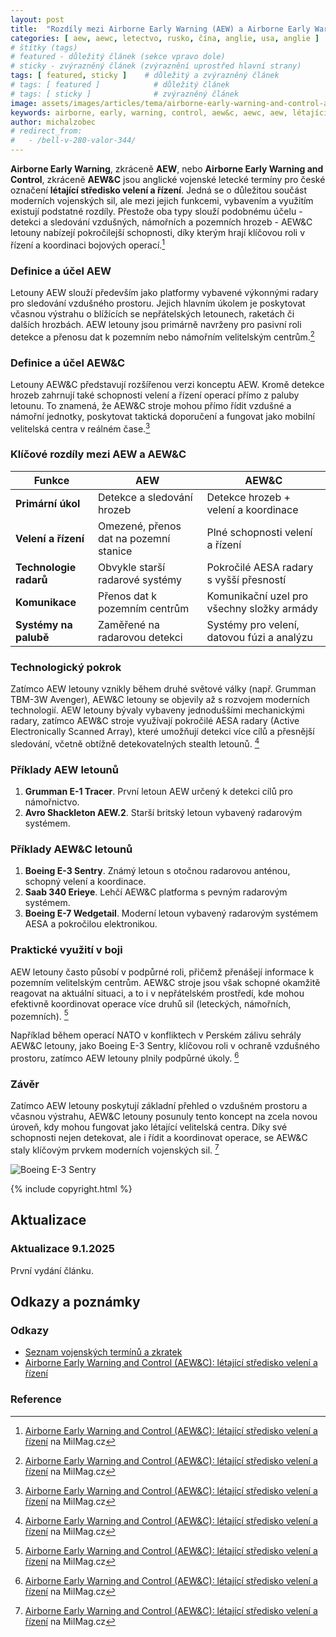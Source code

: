 ```yaml
---
layout: post
title:  "Rozdíly mezi Airborne Early Warning (AEW) a Airborne Early Warning and Control (AEW&C)"
categories: [ aew, aewc, letectvo, rusko, čína, anglie, usa, anglie ]
# štítky (tags)
# featured - důležitý článek (sekce vpravo dole)
# sticky - zvýrazněný článek (zvýraznění uprostřed hlavní strany)
tags: [ featured, sticky ]    # důležitý a zvýrazněný článek
# tags: [ featured ]            # důležitý článek
# tags: [ sticky ]              # zvýrazněný článek
image: assets/images/articles/tema/airborne-early-warning-and-control-aewc/saab-globaleye.jpg
keywords: airborne, early, warning, control, aew&c, aewc, aew, létající, středisko, velení, řízení, rozdíly, letouny, letoun, letadlo, letadla, rusko, čína, anglie, usa, anglie
author: michalzobec
# redirect_from: 
#   - /bell-v-280-valor-344/
---
```

**Airborne Early Warning**, zkráceně **AEW**, nebo **Airborne Early Warning and Control**, zkráceně **AEW&C** jsou anglické vojenské letecké termíny pro české označení **létající středisko velení a řízení**. Jedná se o důležitou součást moderních vojenských sil, ale mezi jejich funkcemi, vybavením a využitím existují podstatné rozdíly. Přestože oba typy slouží podobnému účelu - detekci a sledování vzdušných, námořních a pozemních hrozeb - AEW&C letouny nabízejí pokročilejší schopnosti, díky kterým hrají klíčovou roli v řízení a koordinaci bojových operací.[^1]

### Definice a účel AEW

Letouny AEW slouží především jako platformy vybavené výkonnými radary pro sledování vzdušného prostoru. Jejich hlavním úkolem je poskytovat včasnou výstrahu o blížících se nepřátelských letounech, raketách či dalších hrozbách. AEW letouny jsou primárně navrženy pro pasivní roli detekce a přenosu dat k pozemním nebo námořním velitelským centrům.[^1]

### Definice a účel AEW&C

Letouny AEW&C představují rozšířenou verzi konceptu AEW. Kromě detekce hrozeb zahrnují také schopnosti velení a řízení operací přímo z paluby letounu. To znamená, že AEW&C stroje mohou přímo řídit vzdušné a námořní jednotky, poskytovat taktická doporučení a fungovat jako mobilní velitelská centra v reálném čase.[^1]

### Klíčové rozdíly mezi AEW a AEW&C

| **Funkce**                | **AEW**                                   | **AEW&C**                                      |
|---------------------------|-------------------------------------------|------------------------------------------------|
| **Primární úkol**         | Detekce a sledování hrozeb                | Detekce hrozeb + velení a koordinace           |
| **Velení a řízení**       | Omezené, přenos dat na pozemní stanice    | Plné schopnosti velení a řízení                |
| **Technologie radarů**    | Obvykle starší radarové systémy           | Pokročilé AESA radary s vyšší přesností        |
| **Komunikace**            | Přenos dat k pozemním centrům             | Komunikační uzel pro všechny složky armády     |
| **Systémy na palubě**     | Zaměřené na radarovou detekci             | Systémy pro velení, datovou fúzi a analýzu     |


### Technologický pokrok

Zatímco AEW letouny vznikly během druhé světové války (např. Grumman TBM-3W Avenger), AEW&C letouny se objevily až s rozvojem moderních technologií. AEW letouny bývaly vybaveny jednoduššími mechanickými radary, zatímco AEW&C stroje využívají pokročilé AESA radary (Active Electronically Scanned Array), které umožňují detekci více cílů a přesnější sledování, včetně obtížně detekovatelných stealth letounů. [^1]


### Příklady AEW letounů

1. **Grumman E-1 Tracer**. První letoun AEW určený k detekci cílů pro námořnictvo.
2. **Avro Shackleton AEW.2**. Starší britský letoun vybavený radarovým systémem.


### Příklady AEW&C letounů

1. **Boeing E-3 Sentry**. Známý letoun s otočnou radarovou anténou, schopný velení a koordinace.
2. **Saab 340 Erieye**. Lehčí AEW&C platforma s pevným radarovým systémem.
3. **Boeing E-7 Wedgetail**. Moderní letoun vybavený radarovým systémem AESA a pokročilou elektronikou.


### Praktické využití v boji

AEW letouny často působí v podpůrné roli, přičemž přenášejí informace k pozemním velitelským centrům. AEW&C stroje jsou však schopné okamžitě reagovat na aktuální situaci, a to i v nepřátelském prostředí, kde mohou efektivně koordinovat operace více druhů sil (leteckých, námořních, pozemních). [^1]

Například během operací NATO v konfliktech v Perském zálivu sehrály AEW&C letouny, jako Boeing E-3 Sentry, klíčovou roli v ochraně vzdušného prostoru, zatímco AEW letouny plnily podpůrné úkoly. [^1]

### Závěr

Zatímco AEW letouny poskytují základní přehled o vzdušném prostoru a včasnou výstrahu, AEW&C letouny posunuly tento koncept na zcela novou úroveň, kdy mohou fungovat jako létající velitelská centra. Díky své schopnosti nejen detekovat, ale i řídit a koordinovat operace, se AEW&C staly klíčovým prvkem moderních vojenských sil. [^1]

![Boeing E-3 Sentry](https://www.milmag.cz/assets/images/articles/tema/airborne-early-warning-and-control-aewc/boeing-e-3-sentry.jpg "Boeing E-3 Sentry")

{% include copyright.html %}

## Aktualizace

### Aktualizace 9.1.2025

První vydání článku.

## Odkazy a poznámky

### Odkazy

* [Seznam vojenských termínů a zkratek](/seznam-vojenskych-terminu-a-zkratek-319/)
* [Airborne Early Warning and Control (AEW&C): létající středisko velení a řízení](/airborne-early-warning-and-control-aewc-366/)

### Reference

[^1]: [Airborne Early Warning and Control (AEW&C): létající středisko velení a řízení](https://www.milmag.cz/airborne-early-warning-and-control-aewc-366/) na MilMag.cz
